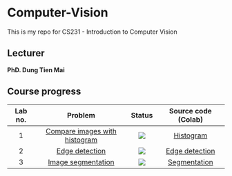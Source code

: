 # Computer-Vision
This is my repo for CS231 - Introduction to Computer Vision    
## Lecturer
**PhD. Dung Tien Mai**   
## Course progress
| Lab no. | Problem | Status | Source code (Colab) |
|:---:|:---:|:--:|:---:|
| 1 | [Compare images with histogram](https://github.com/ngctnnnn/Computer-Vision/tree/main/Lab01) | ![](https://img.shields.io/badge/-Done-brightgreen) | [Histogram](https://colab.research.google.com/drive/1ftm5YuoUgmxm-3DgYyaOIz457qQBirWj?authuser=1) |
| 2 | [Edge detection](https://github.com/ngctnnnn/Computer-Vision/tree/main/Lab02) | ![](https://img.shields.io/badge/-Done-brightgreen) | [Edge detection](https://colab.research.google.com/drive/18kgLD2JAuirthHTwh4TT890e7WILqe09?authuser=1) |
| 3 | [Image segmentation](https://github.com/ngctnnnn/Computer-Vision/tree/main/Lab03) | ![](https://img.shields.io/badge/-Done-brightgreen) | [Segmentation](https://colab.research.google.com/drive/1QOG2Kb8Zg6Ca4yHILRid72mXtpRASm1-?authuser=1#scrollTo=P3NKBz3PYQMV) |
